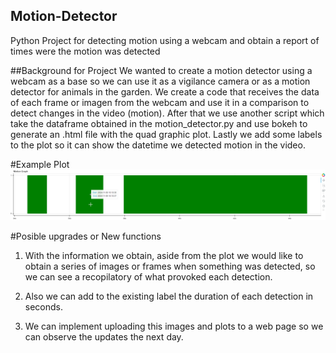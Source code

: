 ## Motion-Detector
Python Project for detecting motion using a webcam and obtain a report of times were the motion was detected

##Background for Project
We wanted to create a motion detector using a webcam as a base so we can use it as a vigilance camera or as a motion detector for animals in the garden. We create a code that receives
the data of each frame or imagen from the webcam and use it in a comparison to detect changes in the video (motion). 
After that we use another script which take the dataframe obtained in the motion_detector.py and use bokeh to generate an .html file with the quad graphic plot. 
Lastly we add some labels to the plot so it can show the datetime we detected motion in the video.

#Example Plot
![alt text](https://github.com/fxku39/Motion-Detector/blob/main/bokeh_quad_plot.png "Bokeh_Quad_Plot")

#Posible upgrades or New functions
1. With the information we obtain, aside from the plot we would like to obtain a series of images or frames when something was detected, so we can see a recopilatory of what provoked each
detection.

2. Also we can add to the existing label the duration of each detection in seconds.

3. We can implement uploading this images and plots to a web page so we can observe the updates the next day.

